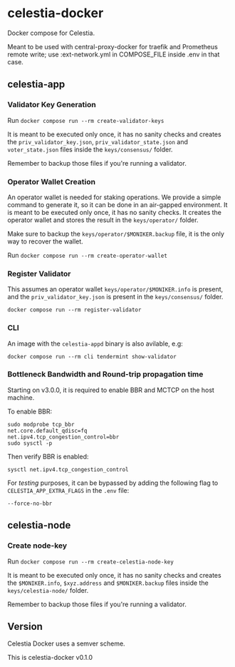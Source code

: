 # celestia-docker

Docker compose for Celestia.

Meant to be used with central-proxy-docker for traefik and Prometheus remote write; use :ext-network.yml in COMPOSE_FILE inside .env in that case.

## celestia-app

### Validator Key Generation

Run `docker compose run --rm create-validator-keys`

It is meant to be executed only once, it has no sanity checks and creates the `priv_validator_key.json`, `priv_validator_state.json` and `voter_state.json` files inside the `keys/consensus/` folder.

Remember to backup those files if you're running a validator.

### Operator Wallet Creation

An operator wallet is needed for staking operations. We provide a simple command to generate it, so it can be done in an air-gapped environment. It is meant to be executed only once, it has no sanity checks. It creates the operator wallet and stores the result in the `keys/operator/` folder.

Make sure to backup the `keys/operator/$MONIKER.backup` file, it is the only way to recover the wallet.

Run `docker compose run --rm create-operator-wallet`

### Register Validator

This assumes an operator wallet `keys/operator/$MONIKER.info` is present, and the `priv_validator_key.json` is present in the `keys/consensus/` folder.

`docker compose run --rm register-validator`

### CLI

An image with the `celestia-appd` binary is also avilable, e.g:

`docker compose run --rm cli tendermint show-validator`

### Bottleneck Bandwidth and Round-trip propagation time

Starting on v3.0.0, it is required to enable BBR and MCTCP on the host machine.

To enable BBR:

```
sudo modprobe tcp_bbr
net.core.default_qdisc=fq
net.ipv4.tcp_congestion_control=bbr
sudo sysctl -p
```

Then verify BBR is enabled:

```
sysctl net.ipv4.tcp_congestion_control
```

For *testing* purposes, it can be bypassed by adding the following flag to `CELESTIA_APP_EXTRA_FLAGS` in the `.env` file:

`--force-no-bbr`

## celestia-node

### Create node-key

Run `docker compose run --rm create-celestia-node-key`

It is meant to be executed only once, it has no sanity checks and creates the `$MONIKER.info`, `$xyz.address` and `$MONIKER.backup` files inside the `keys/celestia-node/` folder.

Remember to backup those files if you're running a validator.

## Version

Celestia Docker uses a semver scheme.

This is celestia-docker v0.1.0
